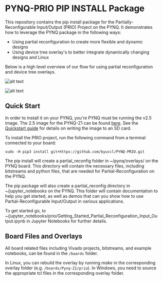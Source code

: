 # PYNQ-PRIO PIP INSTALL Package

This repository contains the pip install package for the Partially-Reconfigurable Input/Output (PRIO) Project on the PYNQ. It demonstrates how to leverage the PYNQ package in the following ways:
 - Using partial reconfiguration to create more flexible and dynamic designs
 - Using device tree overlay's to better integrate dynamically changing designs and Linux

Below is a high level overview of our flow for using partial reconfiguration and device tree overlays.

![alt text](https://github.com/byuccl/prio/blob/pip_ready/.Partial_Reconfig_Flow.JPG "Partial Reconfig Flow")

![alt text](https://github.com/byuccl/prio/blob/pip_ready/.Device_Tree_Overlay_Flow.JPG "Device Tree Overlay Flow")

## Quick Start

In order to install it on your PYNQ, you're PYNQ must be running the v2.5 image. The 2.5 image for the PYNQ-Z1 can be found <a href="http://pynq.io" target="_blank">here</a>. See the <a href="http://pynq.readthedocs.io/en/latest/getting_started.html" target="_blank">Quickstart guide</a> for details on writing the image to an SD card.

To install the PRIO project, run the following command from a terminal connected to your board:

```console
sudo -H pip3 install git+https://github.com/byuccl/PYNQ-PRIO.git
```
The pip install will create a partial_reconfig folder in  ~/pynq/overlays/ on the PYNQ board. This directory will contain the necessary files, including bitstreams and python files, that are needed for Partial-Reconfiguration on the PYNQ.

The pip package will also create a partial_reconfig directory in ~/jupyter_notebooks on the PYNQ. This folder will contain documentation to help you get started, as well as demos that can you show how to use Partial-Reconfigurable Input/Output in various applications.

To get started go, to ~/jupyter_notebooks/prio/Getting_Started_Partial_Reconfiguration_Input_Output.ipynb in Jupyter Notebooks for further details.

## Board Files and Overlays

All board related files including Vivado projects, bitstreams, and example notebooks, can be found in the `/boards` folder.

In Linux, you can rebuild the overlay by running *make* in the corresponding overlay folder (e.g. `/boards/Pynq-Z1/prio`). In Windows, you need to source the appropriate tcl files in the corresponding overlay folder.
